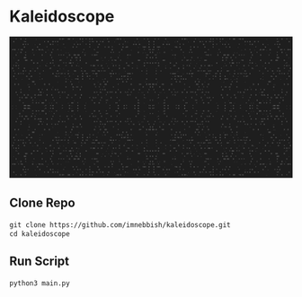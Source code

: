 # Kaleidoscope
![image](image.png)

## Clone Repo
```
git clone https://github.com/imnebbish/kaleidoscope.git
cd kaleidoscope
```

## Run Script
```
python3 main.py
```